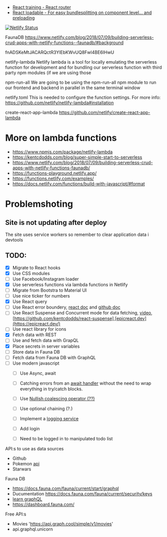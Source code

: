 * [React training - React router](https://reacttraining.com/react-router/web/example/basic)
* [React loadable - For easy bundlesplitting on component level... and preloading](https://github.com/jamiebuilds/react-loadable)


[![Netlify Status](https://api.netlify.com/api/v1/badges/9db31b59-e0a5-4d68-acf0-1560ae0f0a48/deploy-status)](https://app.netlify.com/sites/galante/deploys)




FaunaDB
https://www.netlify.com/blog/2018/07/09/building-serverless-crud-apps-with-netlify-functions--faunadb/#background

fnADSKeMtJACARQctR3YlEbKWvUQ8Fwl4BE6IHwU

netlify-lambda
Netlify lambda is a tool for locally emulating the serverless function for development and for bundling our serverless function with third party npm modules (if we are using those

npm-run-all
We are going to be using the npm-run-all npm module to run our frontend and backend in parallel in the same terminal window

netlify.toml
This is needed to configure the function settings. For more info: https://github.com/netlify/netlify-lambda#installation

create-react-app-lambda
https://github.com/netlify/create-react-app-lambda


# More on lambda functions
- https://www.npmjs.com/package/netlify-lambda
- https://kentcdodds.com/blog/super-simple-start-to-serverless
- https://www.netlify.com/blog/2018/07/09/building-serverless-crud-apps-with-netlify-functions-faunadb/
- https://functions-playground.netlify.app/
- https://functions.netlify.com/examples/
- https://docs.netlify.com/functions/build-with-javascript/#format


# Problemshoting
## Site is not updating after deploy
The site uses service workers so remember to clear application data i devtools

## TODO:
- [x] Migrate to React hooks
- [x] Use CSS modules
- [ ] Use Facebook/Instagram loader
- [x] Use serverless functions via lambda functions in Netlify
- [ ] Migrate from Bootstra to Material UI
- [ ] Use nice ticker for numbers
- [x] Use React query
- [ ] Use React error boundery, [react doc](https://reactjs.org/docs/error-boundaries.html) and [github doc](https://github.com/bvaughn/react-error-boundary)
- [ ] Use React Suspense and Concurrent mode for data fetching, [video](https://www.youtube.com/watch?v=xk_EWd11T94&feature=youtu.be&app=desktop), [https://github.com/kentcdodds/react-suspense],[epicreact.dev](https://epicreact.dev/)
- [ ] Use react library for icons
- [x] Fetch data with REST
- [ ] Use and fetch data with GrapQL
- [x] Place secrets in server variables
- [ ] Store data in Fauna DB
- [ ] Fetch data from Fauna DB with GraphQL
- [ ] Use modern javascript
  - [ ] Use Async, await
  - [ ] Catching errors from an [await handler](https://www.npmjs.com/package/await-handler) without the need to wrap everything in try/catch blocks.
  - [ ] Use [Nullish coalescing operator (??)](https://developer.mozilla.org/en-US/docs/Web/JavaScript/Reference/Operators/Nullish_coalescing_operator)
  - [ ] Use optional chaining (?.)
  - [ ] Implement a [logging service](https://www.slant.co/topics/2615/~best-javascript-client-side-error-logging-services#1)
  - [ ] Add login
  - [ ] Need to be logged in to manipulated todo list
  
  

API:s to use as data sources
- Github
- Pokemon [api](https://graphql-pokemon.now.sh)
- Starwars


Fauna DB
- https://docs.fauna.com/fauna/current/start/graphql
- Ducumentation https://docs.fauna.com/fauna/current/security/keys
- [learn graphQL](https://www.howtographql.com/)
- https://dashboard.fauna.com/


Free API:s
- Movies 'https://api.graph.cool/simple/v1/movies'
- api.graphql.unicorn